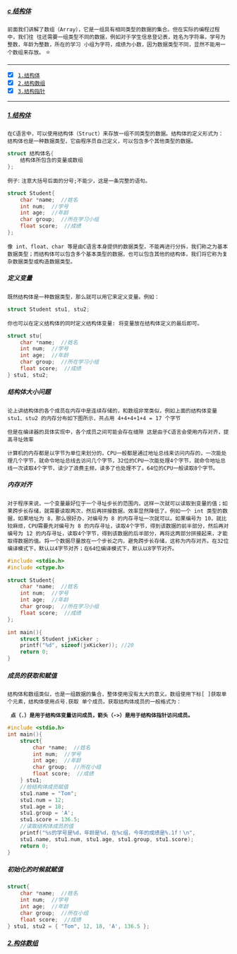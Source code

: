 ##### [c 结构体](#top) <b id="top"></b>
`前面我们讲解了数组（Array），它是一组具有相同类型的数据的集合。但在实际的编程过程中，我们往
往还需要一组类型不同的数据，例如对于学生信息登记表，姓名为字符串，学号为整数，年龄为整数，所在的学习
小组为字符，成绩为小数，因为数据类型不同，显然不能用一个数组来存放。` :star:


------

- [x] [`1.结构体`](#target1)
- [x] [`2.结构数组`](#target2)
- [x] [`3.结构指针`](#target3)

------
##### [1.结构体](#top) <b id="target1"></b>
`在C语言中，可以使用结构体（Struct）来存放一组不同类型的数据。结构体的定义形式为：` `结构体也是一种数据类型，它由程序员自己定义，可以包含多个其他类型的数据。`

```c
struct 结构体名{
    结构体所包含的变量或数组
};
```

`例子`: `注意大括号后面的分号;不能少，这是一条完整的语句。`
```c
struct Student{
    char *name;  //姓名
    int num;  //学号
    int age;  //年龄
    char group;  //所在学习小组
    float score;  //成绩
};
```

`像 int、float、char 等是由C语言本身提供的数据类型，不能再进行分拆，我们称之为基本数据类型；而结构体可以包含多个基本类型的数据，也可以包含其他的结构体，我们将它称为复杂数据类型或构造数据类型。`

##### 定义变量
`既然结构体是一种数据类型，那么就可以用它来定义变量。例如：`
```c
struct Student stu1, stu2;
```

`你也可以在定义结构体的同时定义结构体变量: 将变量放在结构体定义的最后即可。`
```c
struct stu{
    char *name;  //姓名
    int num;  //学号
    int age;  //年龄
    char group;  //所在学习小组
    float score;  //成绩
} stu1, stu2;
```

##### 结构体大小问题
`论上讲结构体的各个成员在内存中是连续存储的，和数组非常类似，例如上面的结构体变量 stu1、stu2 的内存分布如下图所示，共占用 4+4+4+1+4 = 17 个字节`

`但是在编译器的具体实现中，各个成员之间可能会存在缝隙 这是由于C语言会使用内存对齐，提高寻址效率`

`计算机的内存都是以字节为单位来划分的，CPU一般都是通过地址总线来访问内存的，一次能处理几个字节，就命令地址总线去访问几个字节，32位的CPU一次能处理4个字节，就命令地址总线一次读取4个字节，读少了浪费主频，读多了也处理不了。64位的CPU一般读取8个字节。`

##### 内存对齐
`对于程序来说，一个变量最好位于一个寻址步长的范围内，这样一次就可以读取到变量的值；如果跨步长存储，就需要读取两次，然后再拼接数据，效率显然降低了。例如一个 int 类型的数据，如果地址为 8，那么很好办，对编号为 8 的内存寻址一次就可以。如果编号为 10，就比较麻烦，CPU需要先对编号为 8 的内存寻址，读取4个字节，得到该数据的前半部分，然后再对编号为 12 的内存寻址，读取4个字节，得到该数据的后半部分，再将这两部分拼接起来，才能取得数据的值。将一个数据尽量放在一个步长之内，避免跨步长存储，这称为内存对齐。在32位编译模式下，默认以4字节对齐；在64位编译模式下，默认以8字节对齐。`

```c
#include <stdio.h>
#include <ctype.h>

struct Student{
    char *name;  //姓名
    int num;  //学号
    int age;  //年龄
    char group;  //所在学习小组
    float score;  //成绩
};

int main(){
    struct Student jxKicker ;
    printf("%d", sizeof(jxKicker)); //20
    return 0;
}
```

##### 成员的获取和赋值
`结构体和数组类似，也是一组数据的集合，整体使用没有太大的意义。数组使用下标[ ]获取单个元素，结构体使用点号.获取
单个成员。获取结构体成员的一般格式为： `

**` 点（.）是用于结构体变量访问成员，箭头（->）是用于结构体指针访问成员。`**

```c
#include <stdio.h>
int main(){
    struct{
        char *name;  //姓名
        int num;  //学号
        int age;  //年龄
        char group;  //所在小组
        float score;  //成绩
    } stu1;
    //给结构体成员赋值
    stu1.name = "Tom";
    stu1.num = 12;
    stu1.age = 18;
    stu1.group = 'A';
    stu1.score = 136.5;
    //读取结构体成员的值
    printf("%s的学号是%d，年龄是%d，在%c组，今年的成绩是%.1f！\n",
    stu1.name, stu1.num, stu1.age, stu1.group, stu1.score);
    return 0;
}
```

##### 初始化的时候就赋值
```c
struct{
    char *name;  //姓名
    int num;  //学号
    int age;  //年龄
    char group;  //所在小组
    float score;  //成绩
} stu1, stu2 = { "Tom", 12, 18, 'A', 136.5 };
```

##### [2.构体数组](#top) <b id="target2"></b>
